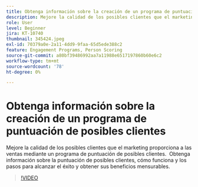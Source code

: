 ```yaml
---
title: Obtenga información sobre la creación de un programa de puntuación de posibles clientes
description: Mejore la calidad de los posibles clientes que el marketing proporciona a las ventas mediante un programa de puntuación de posibles clientes.  Obtenga información sobre la puntuación de posibles clientes, cómo funciona y los pasos para alcanzar el éxito y obtener sus beneficios mensurables.
role: User
level: Beginner
jira: KT-10740
thumbnail: 345424.jpeg
exl-id: 70379a0e-2a11-4dd9-9faa-65d5ede388c2
feature: Engagement Programs, Person Scoring
source-git-commit: a80bf39486992aa7a11988e6517197860b60e6c2
workflow-type: tm+mt
source-wordcount: '78'
ht-degree: 0%

---
```


# Obtenga información sobre la creación de un programa de puntuación de posibles clientes

Mejore la calidad de los posibles clientes que el marketing proporciona a las ventas mediante un programa de puntuación de posibles clientes.  Obtenga información sobre la puntuación de posibles clientes, cómo funciona y los pasos para alcanzar el éxito y obtener sus beneficios mensurables.

>[!VIDEO](https://video.tv.adobe.com/v/345424/?quality=12&learn=on)
